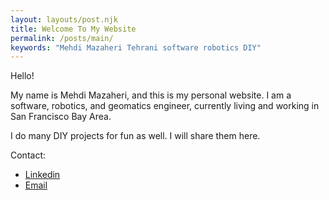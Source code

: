 ```yaml
---
layout: layouts/post.njk
title: Welcome To My Website
permalink: /posts/main/
keywords: "Mehdi Mazaheri Tehrani software robotics DIY"
---
```


Hello!

My name is Mehdi Mazaheri, and this is my personal website. I am a software, robotics, and geomatics engineer, currently living and working in San Francisco Bay Area.

I do many DIY projects for fun as well. I will share them here.

Contact:
- [Linkedin](https://www.linkedin.com/in/mmazaheri/) 
- <a href="mailto:m.mazaheri.t@gmail.com" target="_blank">Email</a>

